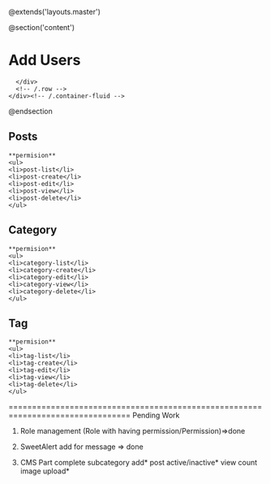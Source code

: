 @extends('layouts.master')

@section('content')
<div class="content-header">
    <div class="container-fluid">
      <div class="row mb-2">
        <div class="col-sm-6">
          <h1 class="m-0 text-dark">Add Users</h1>
        </div><!-- /.col -->
      </div><!-- /.row -->
    </div><!-- /.container-fluid -->
  </div>
  <!-- /.content-header -->

  <!-- Main content -->
  <div class="content">
    <div class="container-fluid">
      <div class="row">

      </div>
      <!-- /.row -->
    </div><!-- /.container-fluid -->
  </div>
  <!-- /.content -->

@endsection

## Posts
    **permision**
    <ul>
    <li>post-list</li>
    <li>post-create</li>
    <li>post-edit</li>
    <li>post-view</li>
    <li>post-delete</li>
    </ul>
## Category
    **permision**
    <ul>
    <li>category-list</li>
    <li>category-create</li>
    <li>category-edit</li>
    <li>category-view</li>
    <li>category-delete</li>
    </ul>
## Tag
    **permision**
    <ul>
    <li>tag-list</li>
    <li>tag-create</li>
    <li>tag-edit</li>
    <li>tag-view</li>
    <li>tag-delete</li>
    </ul>

================================================================================
Pending Work
1. Role management (Role with having permission/Permission)=>done
2. SweetAlert add for message => done

3. CMS Part complete
    subcategory add*
    post active/inactive*
    view count
    image upload*

